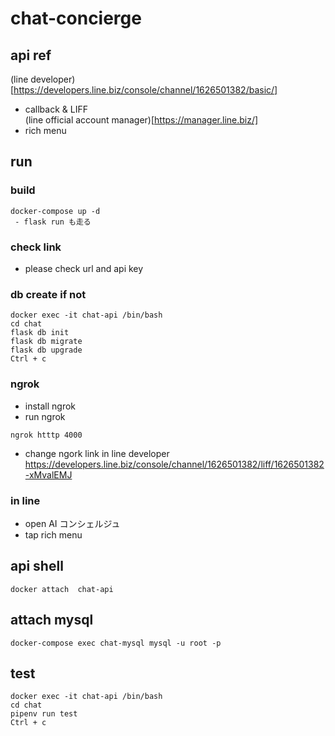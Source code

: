 # chat-concierge

## api ref
(line developer)[https://developers.line.biz/console/channel/1626501382/basic/]  
 - callback & LIFF  
(line official account manager)[https://manager.line.biz/]  
 - rich menu  

## run
### build
```
docker-compose up -d
 - flask run も走る
```

### check link
 - please check url and api key

### db create if not
```
docker exec -it chat-api /bin/bash
cd chat
flask db init
flask db migrate
flask db upgrade
Ctrl + c
```

### ngrok
 - install ngrok
 - run ngrok
 ```
 ngrok htttp 4000
 ```
 - change ngork link in line developer  
 https://developers.line.biz/console/channel/1626501382/liff/1626501382-xMvalEMJ  

### in line
 - open AI コンシェルジュ
 - tap rich menu

## api shell
```
docker attach  chat-api
```

## attach mysql
```
docker-compose exec chat-mysql mysql -u root -p
```

## test
```
docker exec -it chat-api /bin/bash
cd chat
pipenv run test
Ctrl + c
```
